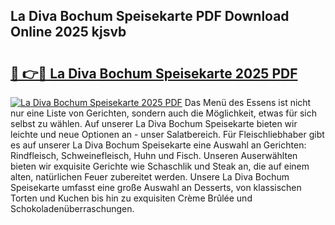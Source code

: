 ## La Diva Bochum Speisekarte PDF Download Online 2025 kjsvb

# <h2><a href="http://gc98wk.nevu.top/?p=La+Diva+Bochum+Speisekarte">🔗 👉🔴 La Diva Bochum Speisekarte 2025 PDF</a></h2>

[![La Diva Bochum Speisekarte 2025 PDF](https://i.imgur.com/dBaPXMq.png)](http://gc98wk.nevu.top/?p=La+Diva+Bochum+Speisekarte)
Das Menü des Essens ist nicht nur eine Liste von Gerichten, sondern auch die Möglichkeit, etwas für sich selbst zu wählen. Auf unserer La Diva Bochum Speisekarte bieten wir leichte und neue Optionen an - unser Salatbereich. Für Fleischliebhaber gibt es auf unserer La Diva Bochum Speisekarte eine Auswahl an Gerichten: Rindfleisch, Schweinefleisch, Huhn und Fisch. Unseren Auserwählten bieten wir exquisite Gerichte wie Schaschlik und Steak an, die auf einem alten, natürlichen Feuer zubereitet werden. Unsere La Diva Bochum Speisekarte umfasst eine große Auswahl an Desserts, von klassischen Torten und Kuchen bis hin zu exquisiten Crème Brûlée und Schokoladenüberraschungen.
